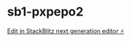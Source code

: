 # sb1-pxpepo2

[Edit in StackBlitz next generation editor ⚡️](https://stackblitz.com/~/github.com/ericbrianpearson/sb1-pxpepo2)